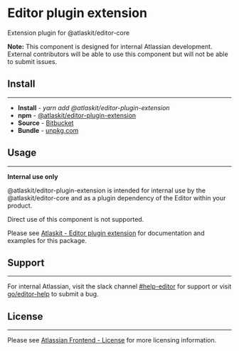 # Editor plugin extension

Extension plugin for @atlaskit/editor-core

**Note:** This component is designed for internal Atlassian development.
External contributors will be able to use this component but will not be able to submit issues.

## Install
---
- **Install** - *yarn add @atlaskit/editor-plugin-extension*
- **npm** - [@atlaskit/editor-plugin-extension](https://www.npmjs.com/package/@atlaskit/editor-plugin-extension)
- **Source** - [Bitbucket](https://bitbucket.org/atlassian/atlassian-frontend/src/master/packages/editor/editor-plugin-extension)
- **Bundle** - [unpkg.com](https://unpkg.com/@atlaskit/editor-plugin-extension/dist/)

## Usage
---
**Internal use only**

@atlaskit/editor-plugin-extension is intended for internal use by the @atlaskit/editor-core and as a plugin dependency of the Editor within your product.

Direct use of this component is not supported.

Please see [Atlaskit - Editor plugin extension](https://atlaskit.atlassian.com/packages/editor/editor-plugin-extension) for documentation and examples for this package.

## Support
---
For internal Atlassian, visit the slack channel [#help-editor](https://atlassian.slack.com/archives/CFG3PSQ9E) for support or visit [go/editor-help](https://go/editor-help) to submit a bug.
## License
---
Please see [Atlassian Frontend - License](https://hello.atlassian.net/wiki/spaces/AF/pages/2589099144/Documentation#License) for more licensing information.
